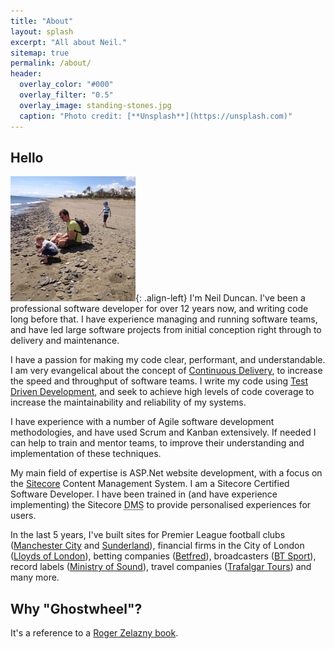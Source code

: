 ```yaml
---
title: "About"
layout: splash
excerpt: "All about Neil."
sitemap: true
permalink: /about/
header:
  overlay_color: "#000"
  overlay_filter: "0.5"
  overlay_image: standing-stones.jpg
  caption: "Photo credit: [**Unsplash**](https://unsplash.com)"
---
```


Hello
-----

![Neil Duncan](/images/bio-photo.jpg){: .align-left} I'm Neil Duncan. I've been a professional software developer for over 12 years now, and writing code long before that. I have experience managing and running software teams, and have led large software projects from initial conception right through to delivery and maintenance. 

I have a passion for making my code clear, performant, and understandable. I am very evangelical about the concept of [Continuous Delivery](http://martinfowler.com/bliki/ContinuousDelivery.html), to increase the speed and throughput of software teams. I write my code using [Test Driven Development](https://en.wikipedia.org/wiki/Test-driven_development), and seek to achieve high levels of code coverage to increase the maintainability and reliability of my systems.

I have experience with a number of Agile software development methodologies, and have used Scrum and Kanban extensively. If needed I can help to train and mentor teams, to improve their understanding and implementation of these techniques.

My main field of expertise is ASP.Net website development, with a focus on the [Sitecore](http://www.sitecore.net) Content Management System. I am a Sitecore Certified Software Developer. I have been trained in (and have experience implementing) the Sitecore <abbr title="Digital Marketing System">DMS</abbr> to provide personalised experiences for users.

In the last 5 years, I've built sites for Premier League football clubs ([Manchester City](http://www.mancity.com/) and [Sunderland](http://www.safc.com)), financial firms in the City of London ([Lloyds of London](http://www.lloyds.com)), betting companies ([Betfred](http://www.betfred.com)), broadcasters ([BT Sport](http://sport.bt.com)), record labels ([Ministry of Sound](http://www.ministryofsound.com)), travel companies ([Trafalgar Tours](http://www.trafalgar.com)) and many more. 

Why "Ghostwheel"?
---------------
It's a reference to a [Roger Zelazny book](https://en.wikipedia.org/wiki/The_Chronicles_of_Amber). 

